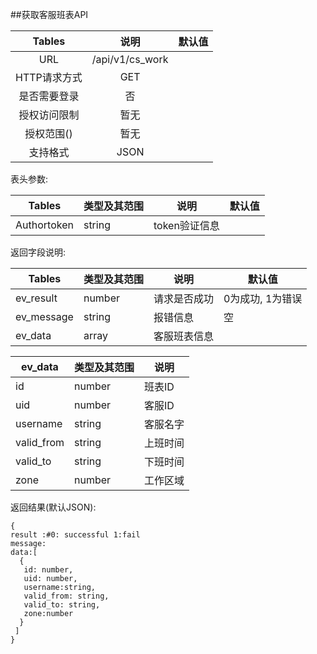 ##获取客服班表API


|  Tables  |       说明        | 默认值  |
| :------: | :-------------: | :--: |
|   URL    | /api/v1/cs_work |      |
| HTTP请求方式 |       GET       |      |
|  是否需要登录  |        否        |      |
|  授权访问限制  |       暂无        |      |
|  授权范围()  |       暂无        |      |
|   支持格式   |      JSON       |      |


表头参数:

| Tables      | 类型及其范围 | 说明        | 默认值  |
| ----------- | ------ | --------- | ---- |
| Authortoken | string | token验证信息 |      |





返回字段说明:

| Tables     | 类型及其范围 | 说明     | 默认值        |
| ---------- | ------ | ------ | ---------- |
| ev_result  | number | 请求是否成功 | 0为成功, 1为错误 |
| ev_message | string | 报错信息   | 空          |
| ev_data    | array  | 客服班表信息 |            |


| ev_data    | 类型及其范围 | 说明   |
| ---------- | ------ | ---- |
| id         | number | 班表ID |
| uid        | number | 客服ID |
| username   | string | 客服名字 |
| valid_from | string | 上班时间 |
| valid_to   | string | 下班时间 |
| zone       | number | 工作区域 |


返回结果(默认JSON):
```
{
result :#0: successful 1:fail
message:
data:[
  {
   id: number,
   uid: number,
   username:string,
   valid_from: string,
   valid_to: string,
   zone:number
  }
 ]
}
```